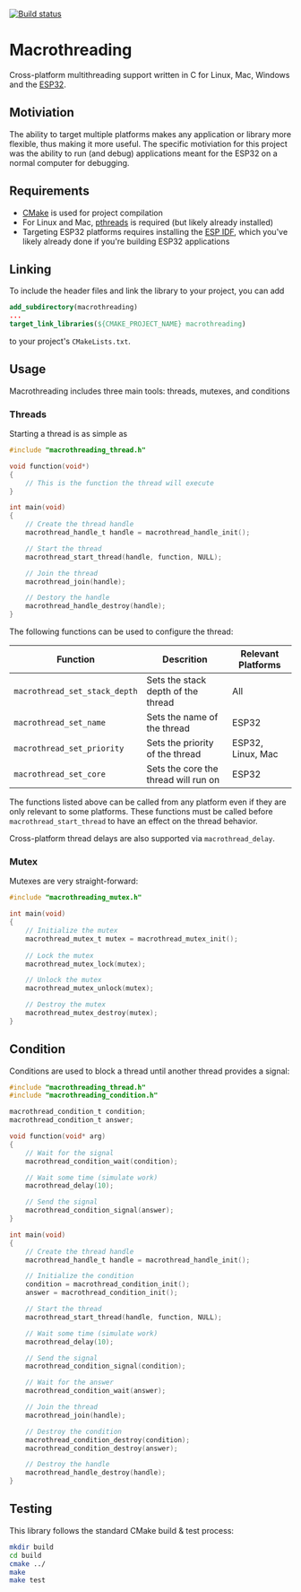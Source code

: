 [![Build status](https://ci.appveyor.com/api/projects/status/9bi8fyqit1m958h8?svg=true)](https://ci.appveyor.com/project/gregjesl/macrothreading)
# Macrothreading
Cross-platform multithreading support written in C for Linux, Mac, Windows and the [ESP32](https://www.espressif.com/en/products/hardware/esp32/overview). 

## Motiviation
The ability to target multiple platforms makes any application or library more flexible, thus making it more useful. The specific motiviation for this project was the ability to run (and debug) applications meant for the ESP32 on a normal computer for debugging. 

## Requirements
- [CMake](https://cmake.org/) is used for project compilation
- For Linux and Mac, [pthreads](https://en.wikipedia.org/wiki/POSIX_Threads) is required (but likely already installed)
- Targeting ESP32 platforms requires installing the [ESP IDF](https://docs.espressif.com/projects/esp-idf/en/latest/esp32/), which you've likely already done if you're building ESP32 applications

## Linking
To include the header files and link the library to your project, you can add
```cmake
add_subdirectory(macrothreading)
...
target_link_libraries(${CMAKE_PROJECT_NAME} macrothreading)
```
to your project's `CMakeLists.txt`. 

## Usage
Macrothreading includes three main tools: threads, mutexes, and conditions

### Threads
Starting a thread is as simple as
```c
#include "macrothreading_thread.h"

void function(void*)
{
    // This is the function the thread will execute
}

int main(void)
{
    // Create the thread handle
    macrothread_handle_t handle = macrothread_handle_init();

    // Start the thread
    macrothread_start_thread(handle, function, NULL);

    // Join the thread
    macrothread_join(handle);

    // Destory the handle
    macrothread_handle_destroy(handle);
}
```

The following functions can be used to configure the thread:

Function | Descrition | Relevant Platforms
---------|------------|--------------------
`macrothread_set_stack_depth` | Sets the stack depth of the thread | All
`macrothread_set_name` | Sets the name of the thread | ESP32
`macrothread_set_priority` | Sets the priority of the thread | ESP32, Linux, Mac
`macrothread_set_core` | Sets the core the thread will run on | ESP32

The functions listed above can be called from any platform even if they are only relevant to some platforms. These functions must be called before `macrothread_start_thread` to have an effect on the thread behavior. 

Cross-platform thread delays are also supported via `macrothread_delay`. 

### Mutex
Mutexes are very straight-forward:
```c
#include "macrothreading_mutex.h"

int main(void)
{
    // Initialize the mutex
    macrothread_mutex_t mutex = macrothread_mutex_init();
    
    // Lock the mutex
    macrothread_mutex_lock(mutex);

    // Unlock the mutex
    macrothread_mutex_unlock(mutex);

    // Destroy the mutex
    macrothread_mutex_destroy(mutex);
}
```

## Condition
Conditions are used to block a thread until another thread provides a signal:
```c
#include "macrothreading_thread.h"
#include "macrothreading_condition.h"

macrothread_condition_t condition;
macrothread_condition_t answer;

void function(void* arg)
{
    // Wait for the signal
    macrothread_condition_wait(condition);

    // Wait some time (simulate work)
    macrothread_delay(10);

    // Send the signal
    macrothread_condition_signal(answer);
}

int main(void)
{
    // Create the thread handle
    macrothread_handle_t handle = macrothread_handle_init();

    // Initialize the condition
    condition = macrothread_condition_init();
    answer = macrothread_condition_init();

    // Start the thread
    macrothread_start_thread(handle, function, NULL);

    // Wait some time (simulate work)
    macrothread_delay(10);

    // Send the signal
    macrothread_condition_signal(condition);

    // Wait for the answer
    macrothread_condition_wait(answer);

    // Join the thread
    macrothread_join(handle);

    // Destroy the condition
    macrothread_condition_destroy(condition);
    macrothread_condition_destroy(answer);

    // Destroy the handle
    macrothread_handle_destroy(handle);
}
```

## Testing
This library follows the standard CMake build & test process:
```bash
mkdir build
cd build
cmake ../
make
make test
```